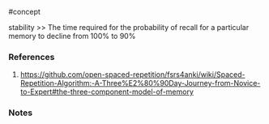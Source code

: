#concept


stability >> The time required for the probability of recall for a particular memory to decline from 100% to 90%
<!--LEARN:YURoqYVU-->

### References
1. https://github.com/open-spaced-repetition/fsrs4anki/wiki/Spaced-Repetition-Algorithm:-A-Three%E2%80%90Day-Journey-from-Novice-to-Expert#the-three-component-model-of-memory

### Notes




